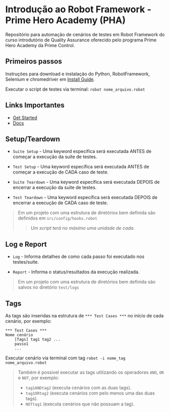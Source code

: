# Introdução ao Robot Framework - Prime Hero Academy (PHA)

Repositório para automação de cenários de testes em Robot Framework do curso introdutório de Quality Assurance oferecido pelo programa Prime Hero Academy da Prime Control.

## Primeiros passos

Instruções para  download e instalação do Python, RobotFramework, Selenium e chromedriver em [Install Guide](./docs/install_guide.pdf).

Executar o script de testes via terminal: `robot nome_arquivo.robot`

## Links Importantes

* [Get Started](https://robotframework.org/#getting-started)
* [Docs](https://docs.robotframework.org/)

## Setup/Teardown

* `Suite Setup` - Uma keyword específica será executada ANTES de começar a execução da suíte de testes.

* `Test Setup` - Uma keyword específica será executada ANTES de começar a execução de CADA caso de teste.

* `Suite Teardown` - Uma keyword específica será executada DEPOIS de encerrar a execução da suíte de testes.

* `Test Teardown` - Uma keyword específica será executada DEPOIS de encerrar a execução de CADA caso de teste.

> Em um projeto com uma estrutura de diretórios bem definida são definidos em `src/config/hooks.robot`
>> *Um script terá no máximo uma unidade de cada.*

## Log e Report

* `Log` - Informa detalhes de como cada passo foi executado nos testes/suíte.

* `Report` - Informa o status/resultados da execução realizada.

> Em um projeto com uma estrutura de diretórios bem definida são salvos no diretório `test/logs`

## Tags

As tags são inseridas na estrutura de `*** Test Cases ***` no início de cada cenário, por exemplo:

```
*** Test Cases ***
Nome cenário
    [Tags] tag1 tag2 ...
    passo1
    ...
```

Executar cenário via terminal com tag `robot -i nome_tag nome_arquivo.robot`

>Também é possível executar as tags utilizando os operadores `AND`, `OR` e `NOT`, por exemplo:
> - `tag1ANDtag2` (executa cenários com as duas tags).
> - `tag1ORtag2` (executa cenários com pelo menos uma das duas tags).
> - `NOTtag1` (executa cenários que não possuam a tag).
